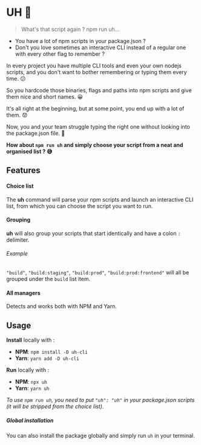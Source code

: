 # UH :thinking:

> What's that script again ? npm run uh...

- You have a lot of npm scripts in your package.json ?
- Don't you love sometimes an interactive CLI instead of a regular one with every other flag to remember ?

In every project you have multiple CLI tools and even your own nodejs scripts, and you don't want to bother remembering or typing them every time. :confused:

So you hardcode those binaries, flags and paths into npm scripts and give them nice and short names. :grinning:

It's all right at the beginning, but at some point, you end up with a lot of them. :worried:

Now, you and your team struggle typing the right one without looking into the package.json file. :triumph:

**How about `npm run uh` and simply choose your script from a neat and organised list ? :sweat_smile:**

## Features

#### Choice list

The **uh** command will parse your npm scripts and launch an interactive CLI list, from which you can choose the script you want to run.

#### Grouping

**uh** will also group your scripts that start identically and have a colon `:` delimiter.

###### Example

`"build"`, `"build:staging"`, `"build:prod"`, `"build:prod:frontend"`
will all be grouped under the `build` list item.

#### All managers

Detects and works both with NPM and Yarn.

## Usage

**Install** locally with :

- **NPM**: `npm install -D uh-cli`
- **Yarn**: `yarn add -D uh-cli`

**Run** locally with :

- **NPM**: `npx uh`
- **Yarn**: `yarn uh`

_To use `npm run uh`, you need to put `"uh": "uh"` in your package.json scripts (it will be stripped from the choice list)._

##### Global installation

You can also install the package globally and simply run `uh` in your terminal.
